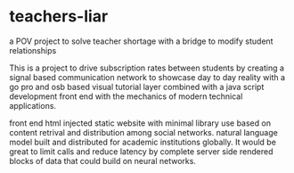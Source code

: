 # teachers-liar
a POV project to solve teacher shortage with a bridge to modify student relationships

This is a project to drive subscription rates between students by creating a signal based communication network to showcase day to day reality with a go pro and osb based visual
tutorial layer combined with a java script development front end with the mechanics of modern technical applications.

front end html injected static website with minimal library use based on content retrival and distribution among social networks.
natural language model built and distributed for academic institutions globally. It would be great to limit calls and reduce latency by complete server side rendered blocks of data that could build on neural networks. 
